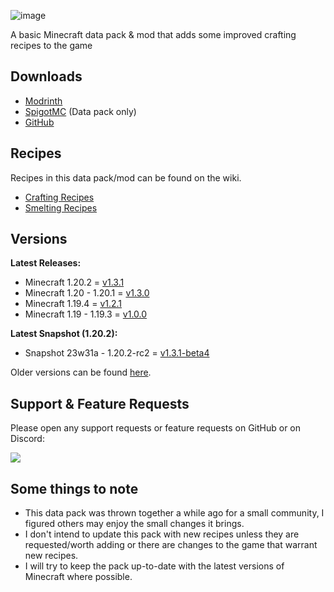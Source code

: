 ![image](https://i.imgur.com/T4bUjrA.png)

A basic Minecraft data pack & mod that adds some improved crafting recipes to the game

## Downloads

* [Modrinth](https://modrinth.com/datapack/better-craftables/)
* [SpigotMC](https://www.spigotmc.org/resources/better-craftables.108728/) (Data pack only)
* [GitHub](https://github.com/TheClassic36/Better-Craftables/releases)

## Recipes

Recipes in this data pack/mod can be found on the wiki.

* [Crafting Recipes](https://github.com/TheClassic36/Better-Craftables/wiki/Crafting-Recipes)
* [Smelting Recipes](https://github.com/TheClassic36/Better-Craftables/wiki/Smelting-Recipes)

## Versions

**Latest Releases:**

* Minecraft 1.20.2 = [v1.3.1](https://github.com/TheClassic36/Better-Craftables/releases/tag/v1.3.1)
* Minecraft 1.20 - 1.20.1 = [v1.3.0](https://github.com/TheClassic36/Better-Craftables/releases/tag/v1.3.0)
* Minecraft 1.19.4 = [v1.2.1](https://github.com/TheClassic36/Better-Craftables/releases/tag/v1.2.1)
* Minecraft 1.19 - 1.19.3 = [v1.0.0](https://github.com/TheClassic36/Better-Craftables/releases/tag/v1.0.0)

**Latest Snapshot (1.20.2):**

* Snapshot 23w31a - 1.20.2-rc2 = [v1.3.1-beta4](https://github.com/TheClassic36/Better-Craftables/releases/tag/v1.3.1-beta4)

Older versions can be found [here](https://github.com/TheClassic36/Better-Craftables/wiki/Versions).

## Support & Feature Requests
Please open any support requests or feature requests on GitHub or on Discord:

[![](https://dcbadge.vercel.app/api/server/vZJSDjPcmu)](https://discord.gg/vZJSDjPcmu)

## Some things to note
* This data pack was thrown together a while ago for a small community, I figured others may enjoy the small changes it brings.
* I don't intend to update this pack with new recipes unless they are requested/worth adding or there are changes to the game that warrant new recipes.
* I will try to keep the pack up-to-date with the latest versions of Minecraft where possible.
